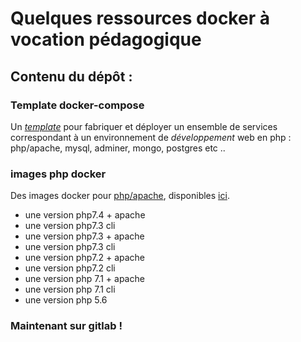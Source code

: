 # Quelques ressources docker à vocation pédagogique

## Contenu du dépôt :

### Template docker-compose
Un [*template*](boilerplate/?fileviewer=file-view-default ) pour fabriquer et déployer
un ensemble de services correspondant à un environnement de *développement* web en php : php/apache, mysql, adminer, mongo, postgres etc ..

### images php docker
Des images docker pour [php/apache](php), disponibles [ici](https://hub.docker.com/r/canals/php/).

+ une version php7.4 + apache
+ une version php7.3 cli
+ une version php7.3 + apache
+ une version php7.3 cli
+ une version php7.2 + apache
+ une version php7.2 cli
+ une version php 7.1 + apache
+ une version php 7.1 cli
+ une version php 5.6

### Maintenant sur gitlab !